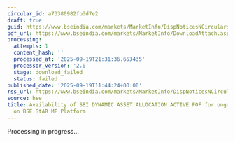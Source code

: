 ```yaml
---
circular_id: a73380982fb3d7e2
draft: true
guid: https://www.bseindia.com/markets/MarketInfo/DispNoticesNCirculars.aspx?Noticeid={46028478-0EF2-49F7-BA02-D4FA6D2384B4}&noticeno=20250919-14&dt=09/19/2025&icount=14&totcount=44&flag=0
pdf_url: https://www.bseindia.com/markets/MarketInfo/DownloadAttach.aspx?id=20250919-14&attachedId=
processing:
  attempts: 1
  content_hash: ''
  processed_at: '2025-09-19T21:31:36.653435'
  processor_version: '2.0'
  stage: download_failed
  status: failed
published_date: '2025-09-19T11:44:24+00:00'
rss_url: https://www.bseindia.com/markets/MarketInfo/DispNoticesNCirculars.aspx?Noticeid={46028478-0EF2-49F7-BA02-D4FA6D2384B4}&noticeno=20250919-14&dt=09/19/2025&icount=14&totcount=44&flag=0
source: bse
title: Availability of SBI DYNAMIC ASSET ALLOCATION ACTIVE FOF for ongoing transactions
  on BSE StAR MF Platform
---
```


Processing in progress...